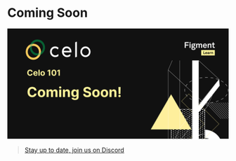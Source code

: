 # Coming Soon

![](../../.gitbook/assets/zzzcelo.jpg)

> [Stay up to date, join us on Discord](https://discord.gg/fszyM7K)

